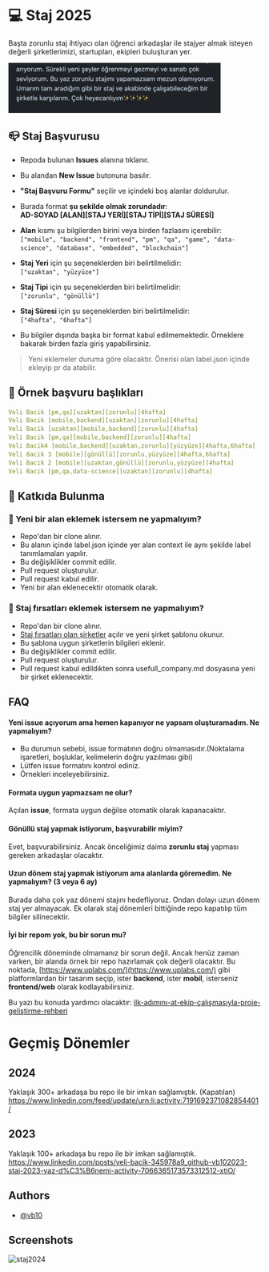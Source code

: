 
# 💻 Staj 2025

Başta zorunlu staj ihtiyacı olan öğrenci arkadaşlar ile stajyer almak isteyen değerli şirketlerimizi, startupları, ekipleri buluşturan yer.


<img src="./images/1714633070470.jpeg" alt="staj2024"  height="100">

## 📪 Staj Başvurusu

- Repoda bulunan **Issues** alanına tıklanır.
- Bu alandan **New Issue** butonuna basılır.
- **"Staj Başvuru Formu"** seçilir ve içindeki boş alanlar doldurulur.
- Burada format **şu şekilde olmak zorundadır**:  
  **AD-SOYAD [ALAN][STAJ YERİ][STAJ TİPİ][STAJ SÜRESİ]**
  
- **Alan** kısmı şu bilgilerden birini veya birden fazlasını içerebilir:  
  `["mobile", "backend", "frontend", "pm", "qa", "game", "data-science", "database", "embedded", "blockchain"]`
  
- **Staj Yeri** için şu seçeneklerden biri belirtilmelidir:  
  `["uzaktan", "yüzyüze"]`
  
- **Staj Tipi** için şu seçeneklerden biri belirtilmelidir:  
  `["zorunlu", "gönüllü"]`
  
- **Staj Süresi** için şu seçeneklerden biri belirtilmelidir:  
  `["4hafta", "6hafta"]`
  
- Bu bilgiler dışında başka bir format kabul edilmemektedir. Örneklere bakarak birden fazla giriş yapabilirsiniz.

> Yeni eklemeler duruma göre olacaktır. Önerisi olan label.json içinde ekleyip pr da atabilir.

## 📍 Örnek başvuru başlıkları

```yaml
Veli Bacik [pm,qa][uzaktan][zorunlu][4hafta]
Veli Bacik [mobile,backend][uzaktan][zorunlu][4hafta]
Veli Bacik [uzaktan][mobile,backend][zorunlu][4hafta]
Veli Bacik [pm,qa][mobile,backend][zorunlu][4hafta]
Veli Bacik4 [mobile,backend][uzaktan,zorunlu][yüzyüze][4hafta,6hafta]
Veli Bacik 3 [mobile][gönüllü][zorunlu,yüzyüze][4hafta,6hafta]
Veli Bacik 2 [mobile][uzaktan,gönüllü][zorunlu,yüzyüze][4hafta]
Veli Bacik [pm,qa,data-science][uzaktan][zorunlu][4hafta]
```

## 🤝 Katkıda Bulunma

### 📝 Yeni bir alan eklemek istersem ne yapmalıyım?

- Repo'dan bir clone alınır.
- Bu alanın içinde label.json içinde yer alan context ile aynı şekilde label tanımlamaları yapılır.
- Bu değişiklikler commit edilir.
- Pull request oluşturulur.
- Pull request kabul edilir.
- Yeni bir alan eklenecektir otomatik olarak.

### 📝 Staj fırsatları eklemek istersem ne yapmalıyım?

- Repo'dan bir clone alınır.
- [Staj fırsatları olan şirketler](usefull_company.md) açılır ve yeni şirket şablonu okunur.
- Bu şablona uygun şirketlerin bilgileri eklenir.
- Bu değişiklikler commit edilir.
- Pull request oluşturulur.
- Pull request kabul edildikten sonra usefull_company.md dosyasına yeni bir şirket eklenecektir.

## FAQ

#### Yeni issue açıyorum ama hemen kapanıyor ne yapsam oluşturamadım. Ne yapmalıyım?

- Bu durumun sebebi, issue formatının doğru olmamasıdır.(Noktalama işaretleri, boşluklar, kelimelerin doğru yazılması gibi)
- Lütfen issue formatını kontrol ediniz.
- Örnekleri inceleyebilirsiniz.

#### Formata uygun yapmazsam ne olur?

Açılan **issue**, formata uygun değilse otomatik olarak kapanacaktır.

#### Gönüllü staj yapmak istiyorum, başvurabilir miyim?

Evet, başvurabilirsiniz. Ancak önceliğimiz daima **zorunlu staj** yapması gereken arkadaşlar olacaktır.

#### Uzun dönem staj yapmak istiyorum ama alanlarda göremedim. Ne yapmalıyım? (3 veya 6 ay)
  Burada daha çok yaz dönemi stajını hedefliyoruz. Ondan dolayı uzun dönem staj yer almayacak. Ek olarak staj dönemleri bittiğinde repo kapatılıp tüm bilgiler silinecektir.

#### İyi bir repom yok, bu bir sorun mu?

Öğrencilik döneminde olmamanız bir sorun değil. Ancak henüz zaman varken, bir alanda örnek bir repo hazırlamak çok değerli olacaktır. Bu noktada, [https://www.uplabs.com/](https://www.uplabs.com/) gibi platformlardan bir tasarım seçip, ister **backend**, ister **mobil**, isterseniz **frontend/web** olarak kodlayabilirsiniz.

Bu yazı bu konuda yardımcı olacaktır: [ilk-adımını-at-ekip-çalışmasıyla-proje-geliştirme-rehberi](https://medium.com/@vbacik-10/i̇lk-adımını-at-ekip-çalışmasıyla-proje-geliştirme-rehberi-1a794972e724)



# Geçmiş Dönemler

## 2024 
Yaklaşık 300+ arkadaşa bu repo ile bir imkan sağlamıştık. (Kapatılan)
https://www.linkedin.com/feed/update/urn:li:activity:7191692371082854401/

## 2023

Yaklaşık 100+ arkadaşa bu repo ile bir imkan sağlamıştık.
https://www.linkedin.com/posts/veli-bacik-345978a9_github-vb102023-staj-2023-yaz-d%C3%B6nemi-activity-7066365173573312512-xtiO/


## Authors

- [@vb10](https://www.github.com/vb10)

## Screenshots


<img src="https://media.licdn.com/dms/image/v2/D4D22AQGmeTbvkROM7w/feedshare-shrink_2048_1536/feedshare-shrink_2048_1536/0/1714633072814?e=1741219200&v=beta&t=PGRQmLQczAKP4HECfFq-iaJa6ipeeLplq0uFLTJoXHo" alt="staj2024" width="500" height="375">